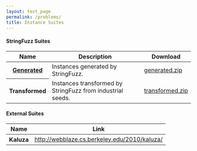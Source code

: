 ```yaml
---
layout: text_page
permalink: /problems/
title: Instance Suites
---
```


#### StringFuzz Suites

<table class="table table-bordered table-sm">
    <thead>
        <th scope="col">Name</th>
        <th scope="col">Description</th>
        <th scope="col">Download</th>
    </thead>
    <tbody>
        <tr>
            <th scope="row">
                <a href="{{ site.baseurl }}{% link suites/generated.md %}">
                    Generated
                </a>
            </th>
            <td>
                Instances generated by StringFuzz.
            </td>
            <td>
                <a href="{{ "/static/zip/generated.zip" | relative_url }}">
                    generated.zip
                </a>
            </td>
        </tr>
        <tr>
            <th scope="row">
                Transformed
            </th>
            <td>
                Instances transformed by StringFuzz from industrial seeds.
            </td>
            <td>
                <a href="{{ "/static/zip/transformed.zip" | relative_url }}">
                    transformed.zip
                </a>
            </td>
        </tr>
    </tbody>
</table>

#### External Suites

<table class="table table-bordered table-sm">
    <thead>
        <th scope="col">Name</th>
        <th scope="col">Link</th>
    </thead>
    <tbody>
        <tr>
            <th scope="row">
                Kaluza
            </th>
            <td>
                <a href="http://webblaze.cs.berkeley.edu/2010/kaluza/">
                    http://webblaze.cs.berkeley.edu/2010/kaluza/
                </a>
            </td>
        </tr>
    </tbody>
</table>
